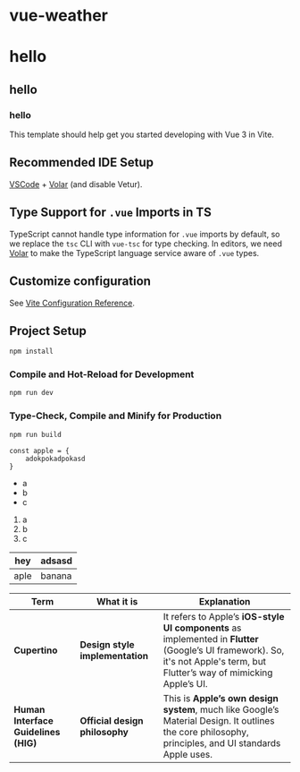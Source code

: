 # vue-weather
# hello
## hello
### hello
This template should help get you started developing with Vue 3 in Vite.

## Recommended IDE Setup

[VSCode](https://code.visualstudio.com/) + [Volar](https://marketplace.visualstudio.com/items?itemName=Vue.volar) (and disable Vetur).

## Type Support for `.vue` Imports in TS

TypeScript cannot handle type information for `.vue` imports by default, so we replace the `tsc` CLI with `vue-tsc` for type checking. In editors, we need [Volar](https://marketplace.visualstudio.com/items?itemName=Vue.volar) to make the TypeScript language service aware of `.vue` types.

## Customize configuration

See [Vite Configuration Reference](https://vite.dev/config/).

## Project Setup

```sh
npm install
```

### Compile and Hot-Reload for Development

```sh
npm run dev
```

### Type-Check, Compile and Minify for Production

```sh
npm run build
```

```
const apple = {
    adokpokadpokasd
}
```
- a
- b
- c

1. a
2. b
3. c

|hey|adsasd|
|----|-----|
|aple|banana|



| Term                                 | What it is                      | Explanation                                                                                                                                                                   |
| ------------------------------------ | ------------------------------- | ----------------------------------------------------------------------------------------------------------------------------------------------------------------------------- |
| **Cupertino**                        | **Design style implementation** | It refers to Apple’s **iOS-style UI components** as implemented in **Flutter** (Google’s UI framework). So, it's not Apple's term, but Flutter’s way of mimicking Apple’s UI. |
| **Human Interface Guidelines (HIG)** | **Official design philosophy**  | This is **Apple’s own design system**, much like Google’s Material Design. It outlines the core philosophy, principles, and UI standards Apple uses.                          |
